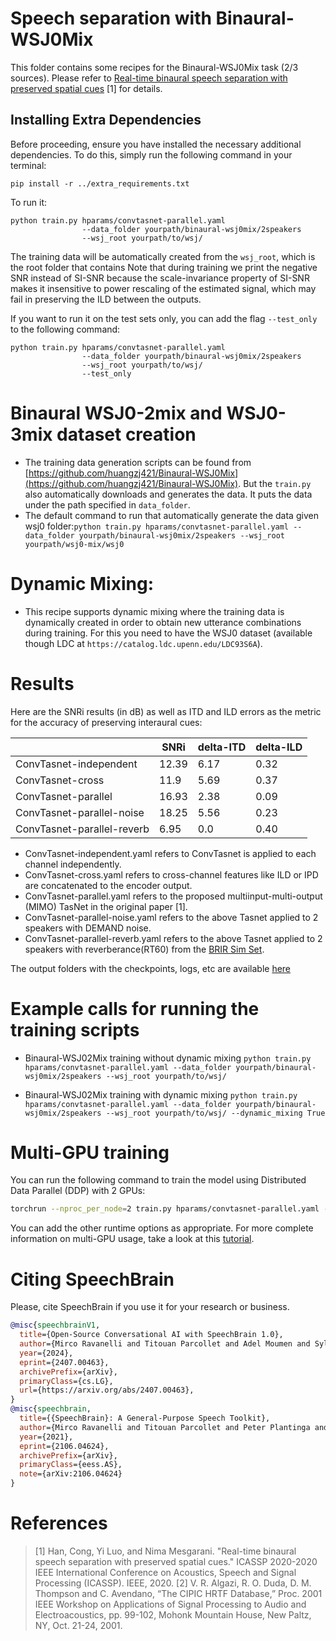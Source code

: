 # Speech separation with Binaural-WSJ0Mix
This folder contains some recipes for the Binaural-WSJ0Mix task (2/3 sources). Please refer to [Real-time binaural speech separation with preserved spatial cues](https://arxiv.org/abs/2002.06637) [1] for details.


## Installing Extra Dependencies

Before proceeding, ensure you have installed the necessary additional dependencies. To do this, simply run the following command in your terminal:

```
pip install -r ../extra_requirements.txt

```
To run it:

```
python train.py hparams/convtasnet-parallel.yaml
                --data_folder yourpath/binaural-wsj0mix/2speakers
                --wsj_root yourpath/to/wsj/
```
The training data will be automatically created from the `wsj_root`, which is the root folder that contains
Note that during training we print the negative SNR instead of SI-SNR because the scale-invariance property of SI-SNR makes it insensitive to power rescaling of the estimated signal, which may fail in preserving the ILD between the outputs.

If you want to run it on the test sets only, you can add the flag `--test_only` to the following command:
```
python train.py hparams/convtasnet-parallel.yaml
                --data_folder yourpath/binaural-wsj0mix/2speakers
                --wsj_root yourpath/to/wsj/
                --test_only
```
# Binaural WSJ0-2mix and WSJ0-3mix dataset creation
* The training data generation scripts can be found from [https://github.com/huangzj421/Binaural-WSJ0Mix](https://github.com/huangzj421/Binaural-WSJ0Mix). But the `train.py` also automatically downloads and generates the data. It puts the data under the path specified in `data_folder`.
* The default command to run that automatically generate the data given wsj0 folder:`python train.py hparams/convtasnet-parallel.yaml --data_folder yourpath/binaural-wsj0mix/2speakers --wsj_root yourpath/wsj0-mix/wsj0`


# Dynamic Mixing:

* This recipe supports dynamic mixing where the training data is dynamically created in order to obtain new utterance combinations during training. For this you need to have the WSJ0 dataset (available though LDC at `https://catalog.ldc.upenn.edu/LDC93S6A`).


# Results

Here are the SNRi results (in dB) as well as ITD and ILD errors as the metric for the accuracy of preserving interaural cues:

| | SNRi | delta-ITD | delta-ILD |
| --- | --- | --- | --- |
|ConvTasnet-independent| 12.39 | 6.17 | 0.32 |
|ConvTasnet-cross| 11.9 | 5.69 | 0.37 |
|ConvTasnet-parallel| 16.93 | 2.38 | 0.09 |
|ConvTasnet-parallel-noise| 18.25 | 5.56 | 0.23 |
|ConvTasnet-parallel-reverb| 6.95 | 0.0 | 0.40 |

* ConvTasnet-independent.yaml refers to ConvTasnet is applied to each channel independently.
* ConvTasnet-cross.yaml refers to cross-channel features like ILD or IPD are concatenated to the encoder output.
* ConvTasnet-parallel.yaml refers to the proposed multiinput-multi-output (MIMO) TasNet in the original paper [1].
* ConvTasnet-parallel-noise.yaml refers to the above Tasnet applied to 2 speakers with DEMAND noise.
* ConvTasnet-parallel-reverb.yaml refers to the above Tasnet applied to 2 speakers with reverberance(RT60) from the [BRIR Sim Set](http://iosr.uk/software/index.php).

The output folders with the checkpoints, logs, etc are available [here](https://www.dropbox.com/sh/i7fhu7qswjb84gw/AABsX1zP-GOTmyl86PtU8GGua?dl=0)

# Example calls for running the training scripts


* Binaural-WSJ02Mix training without dynamic mixing `python train.py hparams/convtasnet-parallel.yaml --data_folder yourpath/binaural-wsj0mix/2speakers --wsj_root yourpath/to/wsj/`

* Binaural-WSJ02Mix training with dynamic mixing `python train.py hparams/convtasnet-parallel.yaml --data_folder yourpath/binaural-wsj0mix/2speakers --wsj_root yourpath/to/wsj/ --dynamic_mixing True`


# Multi-GPU training

You can run the following command to train the model using Distributed Data Parallel (DDP) with 2 GPUs:

```bash
torchrun --nproc_per_node=2 train.py hparams/convtasnet-parallel.yaml --data_folder /yourdatapath
```
You can add the other runtime options as appropriate. For more complete information on multi-GPU usage, take a look at this [tutorial](https://colab.research.google.com/drive/13pBUacPiotw1IvyffvGZ-HrtBr9T6l15).




# **Citing SpeechBrain**
Please, cite SpeechBrain if you use it for your research or business.

```bibtex
@misc{speechbrainV1,
  title={Open-Source Conversational AI with SpeechBrain 1.0},
  author={Mirco Ravanelli and Titouan Parcollet and Adel Moumen and Sylvain de Langen and Cem Subakan and Peter Plantinga and Yingzhi Wang and Pooneh Mousavi and Luca Della Libera and Artem Ploujnikov and Francesco Paissan and Davide Borra and Salah Zaiem and Zeyu Zhao and Shucong Zhang and Georgios Karakasidis and Sung-Lin Yeh and Pierre Champion and Aku Rouhe and Rudolf Braun and Florian Mai and Juan Zuluaga-Gomez and Seyed Mahed Mousavi and Andreas Nautsch and Xuechen Liu and Sangeet Sagar and Jarod Duret and Salima Mdhaffar and Gaelle Laperriere and Mickael Rouvier and Renato De Mori and Yannick Esteve},
  year={2024},
  eprint={2407.00463},
  archivePrefix={arXiv},
  primaryClass={cs.LG},
  url={https://arxiv.org/abs/2407.00463},
}
@misc{speechbrain,
  title={{SpeechBrain}: A General-Purpose Speech Toolkit},
  author={Mirco Ravanelli and Titouan Parcollet and Peter Plantinga and Aku Rouhe and Samuele Cornell and Loren Lugosch and Cem Subakan and Nauman Dawalatabad and Abdelwahab Heba and Jianyuan Zhong and Ju-Chieh Chou and Sung-Lin Yeh and Szu-Wei Fu and Chien-Feng Liao and Elena Rastorgueva and François Grondin and William Aris and Hwidong Na and Yan Gao and Renato De Mori and Yoshua Bengio},
  year={2021},
  eprint={2106.04624},
  archivePrefix={arXiv},
  primaryClass={eess.AS},
  note={arXiv:2106.04624}
}
```

# References

> [1] Han, Cong, Yi Luo, and Nima Mesgarani. "Real-time binaural speech separation with preserved spatial cues." ICASSP 2020-2020 IEEE International Conference on Acoustics, Speech and Signal Processing (ICASSP). IEEE, 2020.
> [2] V. R. Algazi, R. O. Duda, D. M. Thompson and C. Avendano, “The CIPIC HRTF Database,” Proc. 2001 IEEE Workshop on Applications of Signal Processing to Audio and Electroacoustics, pp. 99-102, Mohonk Mountain House, New Paltz, NY, Oct. 21-24, 2001.
